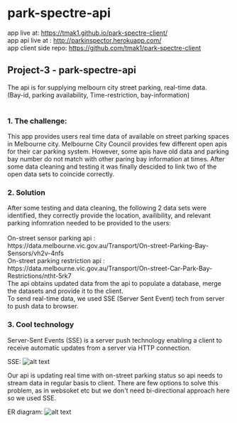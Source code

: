 # park-spectre-api

app live at: https://tmak1.github.io/park-spectre-client/
<br>
app api live at : http://parkinspector.herokuapp.com/
<br>
app client side repo: https://github.com/tmak1/park-spectre-client


<h2>Project-3 - park-spectre-api</h2>
The api is for supplying melbourn city street parking, real-time data.<br/>
(Bay-id, parking availability, Time-restriction, bay-information)<br/>
<br>
<h3>1. The challenge: </h3>
This app provides users real time data of available on street parking spaces in Melbourne city. Melbourne City Council provides few different open apis for their car parking system. However, some apis have old data and parking bay number do not match with other paring bay information at times. After some data cleaning and testing it was finally descided to link two of the open data sets to coincide correctly.<br/>

<h3>2. Solution</h3>
After some testing and data cleaning, the following 2 data sets were identified, they correctly provide the location, availibility, and relevant parking infomration needed to be provided to the users: 
<br> <br>
On-street sensor parking api :<br> https://data.melbourne.vic.gov.au/Transport/On-street-Parking-Bay-Sensors/vh2v-4nfs <br> 
On-street parking restriction api :<br>  https://data.melbourne.vic.gov.au/Transport/On-street-Car-Park-Bay-Restrictions/ntht-5rk7
<br>
The api obtains updated data from the api to populate a database, merge the datasets and provide it to the client.<br/>
To send real-time data, we used SSE (Server Sent Event) tech from server to push data to browser.
<br>

<h3>3. Cool technology</h3>
Server-Sent Events (SSE) is a server push technology enabling a client to receive automatic updates from a server via HTTP connection.<br/>

SSE: 
![alt text][logo]

[logo]: https://4.bp.blogspot.com/-ZQvpkvWYyhg/XLoKAGCdSpI/AAAAAAAAAV8/MFsEcdxBGC4RNWuHH9woD9TE-8SiL9AHgCLcBGAs/s1600/SSE.jpg

Our api is updating real time with on-street parking status so api needs to stream data in regular basis to client. There are few options to solve this problem, as in websoket etc but we don't need bi-directional approach here so we used SSE.


ER diagram: 
![alt text][logos]

[logos]: https://github.com/tmak1/park-spectre-api/blob/master/images/ER_Diagram.png "Logo Title Text 2"
